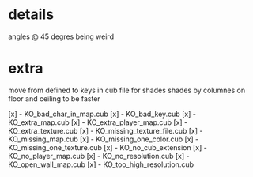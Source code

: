 # details
angles @ 45 degres being weird

# extra
move from defined to keys in cub file for shades
shades by columnes on floor and ceiling to be faster


[x] - KO_bad_char_in_map.cub
[x] - KO_bad_key.cub
[x] - KO_extra_map.cub
[x] - KO_extra_player_map.cub
[x] - KO_extra_texture.cub
[x] - KO_missing_texture_file.cub
[x] - KO_missing_map.cub
[x] - KO_missing_one_color.cub
[x] - KO_missing_one_texture.cub
[x] - KO_no_cub_extension
[x] - KO_no_player_map.cub
[x] - KO_no_resolution.cub
[x] - KO_open_wall_map.cub
[x] - KO_too_high_resolution.cub

